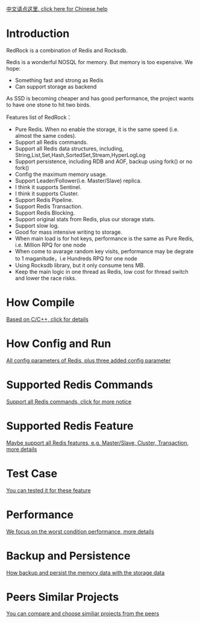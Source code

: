 [中文请点这里, click here for Chinese help](../menu_en.md) 

# Introduction

RedRock is a combination of Redis and Rocksdb.

Redis is a wonderful NOSQL for memory. But memory is too expensive. We hope:
* Something fast and strong as Redis
* Can support storage as backend

As SSD is becoming cheaper and has good performance, the project wants to have one stone to hit two birds. 

Features list of RedRock：
* Pure Redis. When no enable the storage, it is the same speed (i.e. almost the same codes).
* Support all Redis commands.
* Support all Redis data structures, including, String,List,Set,Hash,SortedSet,Stream,HyperLogLog
* Support persistence, including RDB and AOF, backup using fork() or no fork()
* Config the maximum memory usage.
* Support Leader/Follower(i.e. Master/Slave) replica.
* I think it supports Sentinel.
* I think it supports Cluster.
* Support Redis Pipeline.
* Support Redis Transaction.
* Support Redis Blocking.
* Support original stats from Redis, plus our storage stats.
* Support slow log.
* Good for mass intensive writing to storage.
* When main load is for hot keys, performance is the same as Pure Redis, i.e. Million RPQ for one node
* When come to avarage random key visits, performance may be degrate to 1 maganitude，i.e Hundreds RPQ for one node
* Using Rocksdb library, but it only consume tens MB.
* Keep the main logic in one thread as Redis, low cost for thread switch and lower the race risks.

# How Compile

[Based on C/C++, click for details](documents/compile_en.md)

# How Config and Run

[All config parameters of Redis, plus three added config parameter](documents/howrun_en.md)

# Supported Redis Commands

[Support all Redis commands, click for more notice](documents/commands_en.md)

# Supported Redis Feature

[Maybe support all Redis features, e.g. Master/Slave, Cluster, Transaction, more details](documents/feature_en.md)

# Test Case

[You can tested it for these feature](documents/test_en.md)

# Performance

[We focus on the worst condition performance, more details](documents/performance_en.md)

# Backup and Persistence

[How backup and persist the memory data with the storage data](documents/persistence_en.md)

# Peers Similar Projects

[You can compare and choose similiar projects from the peers](documents/peers_en.md)